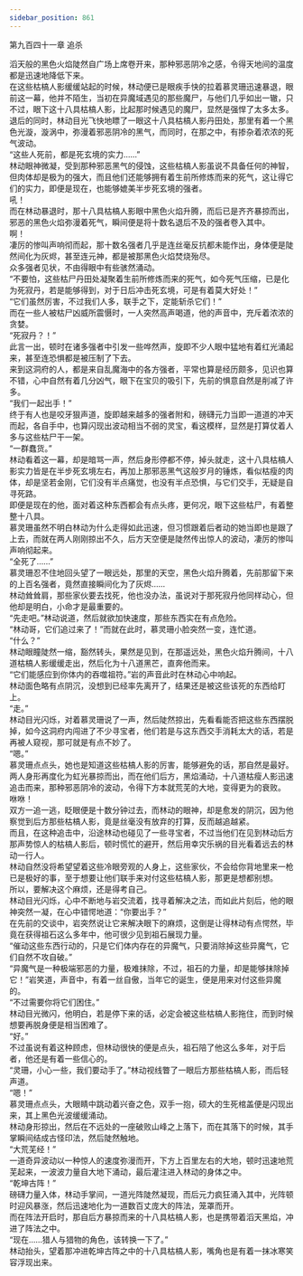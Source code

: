 ```yaml
---
sidebar_position: 861
---
```

 第九百四十一章 追杀


滔天般的黑色火焰陡然自广场上席卷开来，那种邪恶阴冷之感，令得天地间的温度都是迅速地降低下来。  
在这些枯槁人影缓缓站起的时候，林动便已是眼疾手快的拉着慕灵珊迅速暴退，眼前这一幕，他并不陌生，当初在异魔域遇见的那些魔尸，与他们几乎如出一辙，只不过，眼下这十八具枯槁人影，比起那时候遇见的魔尸，显然是强悍了太多太多。  
退后的同时，林动目光飞快地瞟了一眼这十八具枯槁人影丹田处，那里有着一个黑色光漩，漩涡中，弥漫着邪恶阴冷的黑气，而同时，在那之中，有掺杂着浓浓的死气波动。  
“这些人死前，都是死玄境的实力……”  
林动眼神微凝，受到那种邪恶黑气的侵蚀，这些枯槁人影虽说不具备任何的神智，但肉体却是极为的强大，而且他们还能够拥有着生前所修炼而来的死气，这让得它们的实力，即便是现在，也能够媲美半步死玄境的强者。  
吼！  
而在林动暴退时，那十八具枯槁人影眼中黑色火焰升腾，而后已是齐齐暴掠而出，邪恶的黑色火焰弥漫着死气，瞬间便是将十数名退后不及的强者卷入其中。  
啊！  
凄厉的惨叫声响彻而起，那十数名强者几乎是连丝毫反抗都未能作出，身体便是陡然间化为灰烬，甚至连元神，都是被那黑色火焰焚烧殆尽。  
众多强者见状，不由得眼中有些骇然涌动。  
“不要怕，这些枯尸丹田处凝聚着生前所修炼而来的死气，如今死气压缩，已是化为死寂丹，若是能够得到，对于日后冲击死玄境，可是有着莫大好处！”  
“它们虽然厉害，不过我们人多，联手之下，定能斩杀它们！”  
而在一些人被枯尸凶威所震慑时，一人突然高声喝道，他的声音中，充斥着浓浓的贪婪。  
“死寂丹？！”  
此言一出，顿时在诸多强者中引发一些哗然声，旋即不少人眼中猛地有着红光涌起来，甚至连恐惧都是被压制了下去。  
来到这洞府的人，都是来自乱魔海中的各方强者，平常也算是经历颇多，见识也算不错，心中自然有着几分凶气，眼下在宝贝的吸引下，先前的惧意自然是削减了许多。  
“我们一起出手！”  
终于有人也是咬牙狠声道，旋即越来越多的强者附和，磅礴元力当即一道道的冲天而起，各自手中，也算闪现出波动相当不弱的灵宝，看这模样，显然是打算仗着人多与这些枯尸干一架。  
“一群蠢货。”  
林动看着这一幕，却是暗骂一声，然后身形停都不停，掉头就走，这十八具枯槁人影实力皆是在半步死玄境左右，再加上那邪恶黑气这般岁月的锤炼，看似枯瘦的肉体，却是坚若金刚，它们没有半点痛觉，也没有半点恐惧，与它们交手，无疑是自寻死路。  
即便是现在的他，面对着这种东西都会有点头疼，更何况，眼下这些枯尸，有着整整十八具。  
慕灵珊虽然不明白林动为什么走得如此迅速，但习惯跟着后者动的她当即也是跟了上去，而就在两人刚刚掠出不久，后方天空便是陡然传出惊人的波动，凄厉的惨叫声响彻起来。  
“全死了……”  
慕灵珊忍不住地回头望了一眼远处，那里的天空，黑色火焰升腾着，先前那留下来的上百名强者，竟然直接瞬间化为了灰烬……  
林动耸耸肩，那些家伙要去找死，他也没办法，虽说对于那死寂丹他同样动心，但他却是明白，小命才是最重要的。  
“先走吧。”林动说道，然后就欲加快速度，那些东西实在有点危险。  
“林动哥，它们追过来了！”而就在此时，慕灵珊小脸突然一变，连忙道。  
“什么？”  
林动眼瞳陡然一缩，豁然转头，果然是见到，在那遥远处，黑色火焰升腾间，十八道枯槁人影缓缓走出，然后化为十八道黑芒，直奔他而来。  
“它们能感应到你体内的吞噬祖符。”岩的声音此时在林动心中响起。  
林动面色略有点阴沉，没想到已经率先离开了，结果还是被这些该死的东西给盯上。  
“走。”  
林动目光闪烁，对着慕灵珊说了一声，然后陡然掠出，先看看能否把这些东西摆脱掉，如今这洞府内闯进了不少寻宝者，他们若是与这东西交手消耗太大的话，若是再被人窥视，那可就是有点不妙了。  
“嗯。”  
慕灵珊点点头，她也是知道这些枯槁人影的厉害，能够避免的话，那自然是最好。  
两人身形再度化为虹光暴掠而出，而在他们后方，黑焰涌动，十八道枯瘦人影迅速追击而来，那种邪恶阴冷的波动，令得下方本就荒芜的大地，变得更为的衰败。  
咻咻！  
双方一追一逃，眨眼便是十数分钟过去，而林动的眼神，却是愈发的阴沉，因为他察觉到后方那些枯槁人影，竟是丝毫没有放弃的打算，反而越追越紧。  
而且，在这种追击中，沿途林动也碰见了一些寻宝者，不过当他们在见到林动后方那声势惊人的枯槁人影后，顿时慌忙的避开，然后用幸灾乐祸的目光看着远去的林动一行人。  
林动自然没将希望望着这些冷眼旁观的人身上，这些家伙，不会给你背地里来一枪已是极好的事，至于想要让他们联手来对付这些枯槁人影，那更是想都别想。  
所以，要解决这个麻烦，还是得考自己。  
林动目光闪烁，心中不断地与岩交流着，找寻着解决之法，而如此片刻后，他的眼神突然一凝，在心中错愕地道：“你要出手？”  
在先前的交谈中，岩突然说让它来解决眼下的麻烦，这倒是让得林动有点愕然，毕竟在获得祖石这么多年中，他可很少见到祖石展现力量。  
“催动这些东西行动的，只是它们体内存在的异魔气，只要消除掉这些异魔气，它们自然不攻自破。”  
“异魔气是一种极端邪恶的力量，极难抹除，不过，祖石的力量，却是能够抹除掉它！”岩笑道，声音中，有着一丝自傲，当年它的诞生，便是用来对付这些异魔的。  
“不过需要你将它们困住。”  
林动目光微闪，他明白，若是停下来的话，必定会被这些枯槁人影拖住，而到时候想要再脱身便是相当困难了。  
“好。”  
不过虽说有着这种顾虑，但林动很快的便是点头，祖石陪了他这么多年，对于后者，他还是有着一些信心的。  
“灵珊，小心一些，我们要动手了。”林动视线瞥了一眼后方那些枯槁人影，而后轻声道。  
“嗯！”  
慕灵珊点点头，大眼睛中跳动着兴奋之色，双手一抱，硕大的生死棺盖便是闪现出来，其上黑色光波缓缓涌动。  
林动身形掠出，然后在不远处的一座破败山峰之上落下，而在其落下的时候，其手掌瞬间结成古怪印法，然后陡然触地。  
“大荒芜经！”  
一道奇异波动以一种惊人的速度弥漫而开，下方上百里左右的大地，顿时迅速地荒芜起来，一波波力量自大地下涌动，最后灌注进入林动的身体之中。  
“乾坤古阵！”  
磅礴力量入体，林动手掌间，一道光阵陡然凝现，而后元力疯狂涌入其中，光阵顿时迎风暴涨，然后迅速地化为一道数百丈庞大的阵法，笼罩而开。  
而在阵法开启时，那自后方暴掠而来的十八具枯槁人影，也是携带着滔天黑焰，冲进了阵法之中。  
“现在……猎人与猎物的角色，该转换一下了。”  
林动抬头，望着那冲进乾坤古阵之中的十八具枯槁人影，嘴角也是有着一抹冰寒笑容浮现出来。  
  
  
